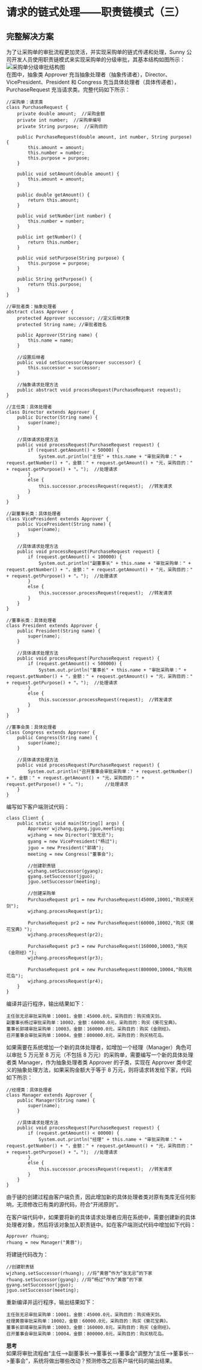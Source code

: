 # 请求的链式处理——职责链模式（三）  
## 完整解决方案  
为了让采购单的审批流程更加灵活，并实现采购单的链式传递和处理，Sunny 公司开发人员使用职责链模式来实现采购单的分级审批，其基本结构如图所示：
![采购单分级审批结构图](images/1333307860_9326.gif)  
在图中，抽象类 Approver 充当抽象处理者（抽象传递者），Director、VicePresident、President 和 Congress 充当具体处理者（具体传递者），PurchaseRequest 充当请求类。完整代码如下所示：
```
//采购单：请求类
class PurchaseRequest {
	private double amount;  //采购金额
	private int number;  //采购单编号
	private String purpose;  //采购目的
	
	public PurchaseRequest(double amount, int number, String purpose) {
		this.amount = amount;
		this.number = number;
		this.purpose = purpose;
	}
	
	public void setAmount(double amount) {
		this.amount = amount;
	}
	
	public double getAmount() {
		return this.amount;
	}
	
	public void setNumber(int number) {
		this.number = number;
	}
	
	public int getNumber() {
		return this.number;
	}
	
	public void setPurpose(String purpose) {
		this.purpose = purpose;
	}
	
	public String getPurpose() {
		return this.purpose;
	}
}

//审批者类：抽象处理者
abstract class Approver {
	protected Approver successor; //定义后继对象
	protected String name; //审批者姓名
	
	public Approver(String name) {
		this.name = name;
	}

	//设置后继者
	public void setSuccessor(Approver successor) { 
		this.successor = successor;
	}

    //抽象请求处理方法
    public abstract void processRequest(PurchaseRequest request);
}

//主任类：具体处理者
class Director extends Approver {
	public Director(String name) {
		super(name);
	}
	
    //具体请求处理方法
 	public void processRequest(PurchaseRequest request) {
 		if (request.getAmount() < 50000) {
 			System.out.println("主任" + this.name + "审批采购单：" + request.getNumber() + "，金额：" + request.getAmount() + "元，采购目的：" + request.getPurpose() + "。");  //处理请求
 		}
 		else {
 			this.successor.processRequest(request);  //转发请求
 		}	
 	}
}

//副董事长类：具体处理者
class VicePresident extends Approver {
	public VicePresident(String name) {
		super(name);
	}
	
    //具体请求处理方法
 	public void processRequest(PurchaseRequest request) {
 		if (request.getAmount() < 100000) {
 			System.out.println("副董事长" + this.name + "审批采购单：" + request.getNumber() + "，金额：" + request.getAmount() + "元，采购目的：" + request.getPurpose() + "。");  //处理请求
 		}
 		else {
 			this.successor.processRequest(request);  //转发请求
 		}	
 	}
}

//董事长类：具体处理者
class President extends Approver {
	public President(String name) {
		super(name);
	}
	
    //具体请求处理方法
 	public void processRequest(PurchaseRequest request) {
 		if (request.getAmount() < 500000) {
 			System.out.println("董事长" + this.name + "审批采购单：" + request.getNumber() + "，金额：" + request.getAmount() + "元，采购目的：" + request.getPurpose() + "。");  //处理请求
 		}
 		else {
 			this.successor.processRequest(request);  //转发请求
 		}
 	}
}

//董事会类：具体处理者
class Congress extends Approver {
	public Congress(String name) {
		super(name);
	}
	
    //具体请求处理方法
 	public void processRequest(PurchaseRequest request) {
 		System.out.println("召开董事会审批采购单：" + request.getNumber() + "，金额：" + request.getAmount() + "元，采购目的：" + request.getPurpose() + "。");	    //处理请求
 	}    
}
```

编写如下客户端测试代码：

```
class Client {
	public static void main(String[] args) {
		Approver wjzhang,gyang,jguo,meeting;
		wjzhang = new Director("张无忌");
		gyang = new VicePresident("杨过");
		jguo = new President("郭靖");
		meeting = new Congress("董事会");
	
		//创建职责链
		wjzhang.setSuccessor(gyang);
		gyang.setSuccessor(jguo);
		jguo.setSuccessor(meeting);
		
		//创建采购单
		PurchaseRequest pr1 = new PurchaseRequest(45000,10001,"购买倚天剑");
		wjzhang.processRequest(pr1);
		
		PurchaseRequest pr2 = new PurchaseRequest(60000,10002,"购买《葵花宝典》");
		wjzhang.processRequest(pr2);
	
		PurchaseRequest pr3 = new PurchaseRequest(160000,10003,"购买《金刚经》");
		wjzhang.processRequest(pr3);

		PurchaseRequest pr4 = new PurchaseRequest(800000,10004,"购买桃花岛");
		wjzhang.processRequest(pr4);
	}
} 
```

编译并运行程序，输出结果如下：  
```
主任张无忌审批采购单：10001，金额：45000.0元，采购目的：购买倚天剑。
副董事长杨过审批采购单：10002，金额：60000.0元，采购目的：购买《葵花宝典》。
董事长郭靖审批采购单：10003，金额：160000.0元，采购目的：购买《金刚经》。
召开董事会审批采购单：10004，金额：800000.0元，采购目的：购买桃花岛。
```

如果需要在系统增加一个新的具体处理者，如增加一个经理（Manager）角色可以审批 5 万元至 8 万元（不包括 8 万元）的采购单，需要编写一个新的具体处理者类 Manager，作为抽象处理者类 Approver 的子类，实现在 Approver 类中定义的抽象处理方法，如果采购金额大于等于 8 万元，则将请求转发给下家，代码如下所示：
```
//经理类：具体处理者
class Manager extends Approver {
	public Manager(String name) {
		super(name);
	}
	
    //具体请求处理方法
 	public void processRequest(PurchaseRequest request) {
 		if (request.getAmount() < 80000) {
 			System.out.println("经理" + this.name + "审批采购单：" + request.getNumber() + "，金额：" + request.getAmount() + "元，采购目的：" + request.getPurpose() + "。");  //处理请求
 		}
 		else {
 			this.successor.processRequest(request);  //转发请求
 		}	
 	}
}
```

由于链的创建过程由客户端负责，因此增加新的具体处理者类对原有类库无任何影响，无须修改已有类的源代码，符合“开闭原则”。  

在客户端代码中，如果要将新的具体请求处理者应用在系统中，需要创建新的具体处理者对象，然后将该对象加入职责链中。如在客户端测试代码中增加如下代码：

```
Approver rhuang;
rhuang = new Manager("黄蓉");
```
将建链代码改为：
```
//创建职责链
wjzhang.setSuccessor(rhuang); //将“黄蓉”作为“张无忌”的下家
rhuang.setSuccessor(gyang); //将“杨过”作为“黄蓉”的下家
gyang.setSuccessor(jguo);
jguo.setSuccessor(meeting);
```
重新编译并运行程序，输出结果如下：
```
主任张无忌审批采购单：10001，金额：45000.0元，采购目的：购买倚天剑。
经理黄蓉审批采购单：10002，金额：60000.0元，采购目的：购买《葵花宝典》。
董事长郭靖审批采购单：10003，金额：160000.0元，采购目的：购买《金刚经》。
召开董事会审批采购单：10004，金额：800000.0元，采购目的：购买桃花岛。
```

**思考**  
如果将审批流程由“主任-->副董事长-->董事长-->董事会”调整为“主任-->董事长-->董事会”，系统将做出哪些改动？预测修改之后客户端代码的输出结果。

